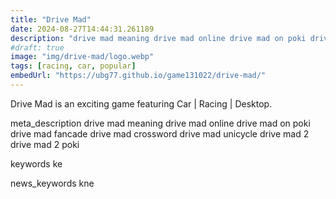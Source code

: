 ```yaml
---
title: "Drive Mad"
date: 2024-08-27T14:44:31.261189
description: "drive mad meaning drive mad online drive mad on poki drive mad fancade drive mad crossword drive mad unicycle drive mad 2 drive mad 2 poki"
#draft: true
image: "img/drive-mad/logo.webp"
tags: [racing, car, popular]
embedUrl: "https://ubg77.github.io/game131022/drive-mad/"
---
```


Drive Mad is an exciting game featuring Car | Racing | Desktop.

meta_description
drive mad meaning drive mad online drive mad on poki drive mad fancade drive mad crossword drive mad unicycle drive mad 2 drive mad 2 poki


keywords
ke


news_keywords
kne
